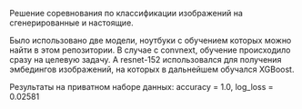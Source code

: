 Решение соревнования по классификации изображений на сгенерированные и настоящие.

Было использовано две модели, ноутбуки с обучением которых можно найти в этом репозитории. 
В случае с convnext, обучение происходило сразу на целевую задачу. 
А resnet-152 использовался для получения эмбедингов изображений, на которых в дальнейшем обучался XGBoost.

Результаты на приватном наборе данных: accuracy = 1.0, log_loss = 0.02581
